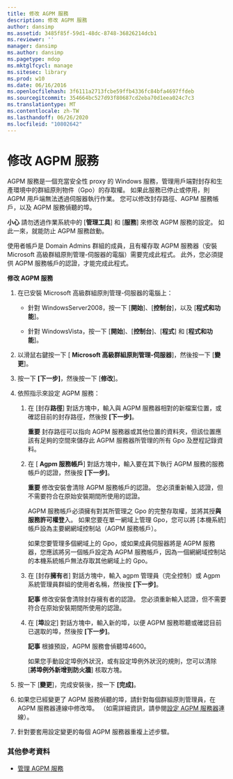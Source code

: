 ```yaml
---
title: 修改 AGPM 服務
description: 修改 AGPM 服務
author: dansimp
ms.assetid: 3485f85f-59d1-48dc-8748-36826214dcb1
ms.reviewer: ''
manager: dansimp
ms.author: dansimp
ms.pagetype: mdop
ms.mktglfcycl: manage
ms.sitesec: library
ms.prod: w10
ms.date: 06/16/2016
ms.openlocfilehash: 3f6111a2713fcbe59ffb4336fc84bfa4697ffdeb
ms.sourcegitcommit: 354664bc527d93f80687cd2eba70d1eea024c7c3
ms.translationtype: MT
ms.contentlocale: zh-TW
ms.lasthandoff: 06/26/2020
ms.locfileid: "10802642"
---
```

# 修改 AGPM 服務


AGPM 服務是一個充當安全性 proxy 的 Windows 服務，管理用戶端對封存和生產環境中的群組原則物件（Gpo）的存取權。 如果此服務已停止或停用，則 AGPM 用戶端無法透過伺服器執行作業。 您可以修改封存路徑、AGPM 服務帳戶，以及 AGPM 服務偵聽的埠。

**小心** 請勿透過作業系統中的 [**管理工具**] 和 [**服務**] 來修改 AGPM 服務的設定。 如此一來，就能防止 AGPM 服務啟動。

 

使用者帳戶是 Domain Admins 群組的成員，且有權存取 AGPM 服務器（安裝 Microsoft 高級群組原則管理-伺服器的電腦）需要完成此程式。 此外，您必須提供 AGPM 服務帳戶的認證，才能完成此程式。

**修改 AGPM 服務**

1.  在已安裝 Microsoft 高級群組原則管理-伺服器的電腦上：

    -   針對 WindowsServer2008，按一下 [**開始**]、[**控制台**]，以及 [**程式和功能**]。

    -   針對 WindowsVista，按一下 [**開始**]、[**控制台**]、[**程式**] 和 [**程式和功能**]。

2.  以滑鼠右鍵按一下 [ **Microsoft 高級群組原則管理-伺服器**]，然後按一下 [**變更**]。

3.  按一下 **[下一步]**，然後按一下 [**修改**]。

4.  依照指示來設定 AGPM 服務：

    1.  在 [封存**路徑**] 對話方塊中，輸入與 AGPM 服務器相對的新檔案位置，或確認目前的封存路徑，然後按 **[下一步]**。

        **重要** 封存路徑可以指向 AGPM 服務器或其他位置的資料夾，但該位置應該有足夠的空間來儲存此 AGPM 服務器所管理的所有 Gpo 及歷程記錄資料。

         

    2.  在 [ **Agpm 服務帳戶**] 對話方塊中，輸入要在其下執行 AGPM 服務的服務帳戶的認證，然後按 **[下一步]**。

        **重要** 修改安裝會清除 AGPM 服務帳戶的認證。 您必須重新輸入認證，但不需要符合在原始安裝期間所使用的認證。

        AGPM 服務帳戶必須擁有對其所管理之 Gpo 的完整存取權，並將其授**與服務許可權登**入。 如果您要在單一網域上管理 Gpo，您可以將 [本機系統] 帳戶設為主要網網域控制站（AGPM 服務帳戶）。

        如果您要管理多個網域上的 Gpo，或如果成員伺服器將是 AGPM 服務器，您應該將另一個帳戶設定為 AGPM 服務帳戶，因為一個網網域控制站的本機系統帳戶無法存取其他網域上的 Gpo。

         

    3.  在 [封存**擁有**者] 對話方塊中，輸入 agpm 管理員（完全控制）或 Agpm 系統管理員群組的使用者名稱，然後按 **[下一步]**。

        **記事** 修改安裝會清除封存擁有者的認證。 您必須重新輸入認證，但不需要符合在原始安裝期間所使用的認證。

         

    4.  在 [**埠**設定] 對話方塊中，輸入新的埠，以便 AGPM 服務聆聽或確認目前已選取的埠，然後按 **[下一步]**。

        **記事** 根據預設，AGPM 服務會偵聽埠4600。

        如果您手動設定埠例外狀況，或有設定埠例外狀況的規則，您可以清除 [**將埠例外新增到防火牆**] 核取方塊。

         

5.  按一下 [**變更**]，完成安裝後，按一下 **[完成]**。

6.  如果您已經變更了 AGPM 服務偵聽的埠，請針對每個群組原則管理員，在 AGPM 服務器連線中修改埠。 （如需詳細資訊，請參閱[設定 AGPM 服務器](configure-agpm-server-connections-agpm30ops.md)連線）。

7.  針對要套用設定變更的每個 AGPM 服務器重複上述步驟。

### 其他參考資料

-   [管理 AGPM 服務](managing-the-agpm-service-agpm30ops.md)

 

 





